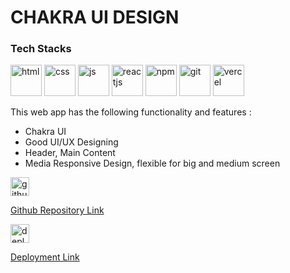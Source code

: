 <div>
      <div>
        <div>
            <h1>
                CHAKRA UI DESIGN
            </h1>
        </div>
        <div>
            <h3>
              Tech Stacks
            </h3>
            <div>
                <img width="50" height="50" src="https://img.icons8.com/?size=48&id=v8RpPQUwv0N8&format=png" alt="html" />
                <img width="50" height="50" src="https://img.icons8.com/?size=48&id=21278&format=png" alt="css" />
                <img width="50" height="50" src="https://img.icons8.com/?size=48&id=108784&format=png" alt="js" />
                <img width="50" height="50" src="https://img.icons8.com/?size=48&id=123603&format=png" alt="reactjs" />
                <img width="50" height="50" src="https://camo.githubusercontent.com/c8964623293594d87de9ed2460f7486a6ce521a8021627a0674677fd3450997b/68747470733a2f2f696d672e69636f6e73382e636f6d2f3f73697a653d34382669643d323438393526666f726d61743d706e67" alt="npm" />
                <img width="50" height="50" src="https://cdn-icons-png.flaticon.com/128/733/733553.png" alt="git"/>
                <img width="50" height="50" src="https://cdn-icons-png.flaticon.com/128/17468/17468924.png" alt="vercel" />
            </div>
            <p>
                This web app has the following functionality and features :
                <ul>
                    <li>Chakra UI</li>
                    <li>Good UI/UX Designing</li>
                    <li>Header, Main Content</li>
                    <li>Media Responsive Design, flexible for big and medium screen</li>
                </ul>
            </p>
        </div>
        <div>
            <a href="https://github.com/erjyotigoswami9/basic_chakra_design2" target="_blank">
            <div>
              <img width="30" height="30" src="https://cdn-icons-png.flaticon.com/128/733/733553.png" alt="githubRepoLink"/>
              <p>Github Repository Link</p>
            </div>
            </a>
            <a href="https://basic-chakra-design2.vercel.app/" target="_blank">
            <div>
                <img width="30" height="30" src="https://cdn-icons-png.flaticon.com/128/17468/17468924.png" alt="deployedLink" />
                <p>Deployment Link</p>
            </div>
            </a>
        </div>
      </div>
    </div>
